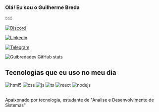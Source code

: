 ### Olá! Eu sou o Guilherme Breda 
🖔🖔🖔


[![Discord](https://img.shields.io/badge/Discord-7289DA?style=for-the-badge&logo=discord&logoColor=white)](discordapp.com/users/bredaa#8184)

[![Linkedin](https://img.shields.io/badge/LinkedIn-0077B5?style=for-the-badge&logo=linkedin&logoColor=white)](https://www.linkedin.com/in/guilherme-breda-fernandes-50844513b/)

[![Telegram](https://img.shields.io/badge/Telegram-2CA5E0?style=for-the-badge&logo=telegram&logoColor=white)](https://t.me/guilhermebreda0)

![Guibredadev GitHub stats](https://github-readme-stats.vercel.app/api?username=Guibredadev&show_icons=true&theme=radical)

## Tecnologias que eu uso no meu dia

<div style="display: inline_block">
  <img align="center" alt="html5" src="https://img.shields.io/badge/HTML5-E34F26?style=for-the-badge&logo=html5&logoColor=white" />
  <img align="center" alt="css" src="https://img.shields.io/badge/CSS3-1572B6?style=for-the-badge&logo=css3&logoColor=white" />
  <img align="center" alt="js" src="https://img.shields.io/badge/JavaScript-F7DF1E?style=for-the-badge&logo=javascript&logoColor=black" />
  <img align="center" alt="ts" src="https://img.shields.io/badge/TypeScript-007ACC?style=for-the-badge&logo=typescript&logoColor=white" />
  <img align="center" alt="react" src="https://img.shields.io/badge/React-20232A?style=for-the-badge&logo=react&logoColor=61DAFB" />
  <img align="center" alt="nodejs" src="https://img.shields.io/badge/Node.js-43853D?style=for-the-badge&logo=node.js&logoColor=white" />
</div><br/>

Apaixonado por tecnologia, estudante de "Analise e Desenvolvimento de Sistemas"
